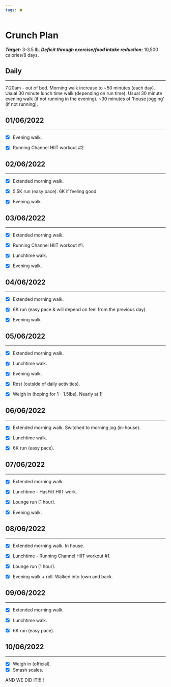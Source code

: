 ```yaml
---
tags: 🫀
---
```


# Crunch Plan

***Target:*** 3-3.5 lb.
***Deficit through exercise/food intake reduction:*** 10,500 calories/8 days.


## Daily
---

7:20am - out of bed.
Morning walk increase to ~50 minutes (each day).
Usual 30 minute lunch time walk (depending on run time).
Usual 30 minute evening walk (if not running in the evening).
~30 minutes of 'house jogging' (if not running).


## 01/06/2022
---

- [x] Evening walk.
- [x] Running Channel HIIT workout #2.


## 02/06/2022
---

- [x] Extended morning walk.
- [x] 5.5K run (easy pace). 6K if feeling good.
- [x] Evening walk.


## 03/06/2022
---

- [x] Extended morning walk.
- [x] Running Channel HIIT workout #1.
- [x] Lunchtime walk.
- [x] Evening walk.


## 04/06/2022
---

- [x] Extended morning walk.
- [x] 6K run (easy pace & will depend on feel from the previous day).
- [x] Evening walk.


## 05/06/2022
---

- [x] Extended morning walk.
- [x] Lunchtime walk.
- [x] Evening walk.
- [x] Rest (outside of daily activities).
- [x] Weigh in (hoping for 1 - 1.5lbs). Nearly at 1!


## 06/06/2022
---

- [x] Extended morning walk. Switched to morning jog (in-house).
- [x] Lunchtime walk.
- [x] 6K run (easy pace).


## 07/06/2022
---

- [x] Extended morning walk.
- [x] Lunchtime - HasFitt HIIT work.
- [x] Lounge run (1 hour).
- [x] Evening walk.


## 08/06/2022
---

- [x] Extended morning walk. In house.
- [x] Lunchtime - Running Channel HIIT workout #1.
- [x] Lounge run (1 hour).
- [x] Evening walk + roll. Walked into town and back.


## 09/06/2022
---

- [x] Extended morning walk.
- [x] Lunchtime walk.
- [x] 6K run (easy pace).


## 10/06/2022
---

- [x] Weigh in (official).
- [x] Smash scales.

AND WE DID IT!!!!!